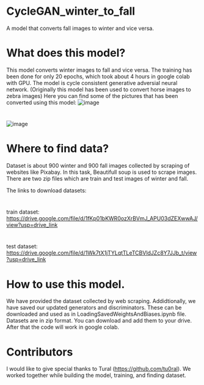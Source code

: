 # CycleGAN_winter_to_fall
A model that converts fall images to winter and vice versa.

# What does this model?
This model converts winter images to fall and vice versa. The training has been done for only 20 epochs,
which took about 4 hours in google colab with GPU.
The model is cycle consistent generative adversial neural network.
(Originally this model has been used to convert horse images to zebra images)
Here you can find some of the pictures that has been converted using this model:
![image](https://github.com/ravankhidirov/CycleGAN_winter_to_fall/assets/112794999/154ce5d9-c174-4540-84bc-7479dfa017f7)
#
![image](https://github.com/ravankhidirov/CycleGAN_winter_to_fall/assets/112794999/e3b79ea3-7722-4924-921f-ba80b128d844)

# Where to find data?
Dataset is about 900 winter and 900 fall images collected by scraping of websites like Pixabay.
In this task, Beautifull soup is used to scrape images. There are two zip files which are train and test images
of winter and fall.

The links to download datasets:
#
train dataset: https://drive.google.com/file/d/1fKp01bKWR0ozXrBVmJ_APU03dZEXwwAJ/view?usp=drive_link
#
test dataset: https://drive.google.com/file/d/1Wk7tX1jTYLqtTLeTCBVldJZc8Y7JJb_t/view?usp=drive_link

# How to use this model.
We have provided the dataset collected by web scraping. Addidtionally, we have saved our updated generators and discriminators.
These can be downloaded and used as in LoadingSavedWeightsAndBiases.ipynb file.
Datasets are in zip format. You can download and add them to your drive. After that the code will work in google colab.

# Contributors
I would like to give special thanks to Tural (https://github.com/tu0ral). We worked together while building the model, training, and finding dataset.




